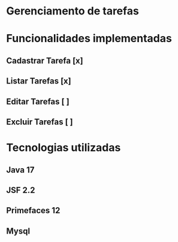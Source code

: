 # Gerenciamento de tarefas
# Funcionalidades implementadas
## Cadastrar Tarefa     [x]
## Listar Tarefas       [x]
## Editar Tarefas 	[ ]
## Excluir Tarefas	[ ]


# Tecnologias utilizadas
## Java 17
## JSF 2.2  
## Primefaces 12
## Mysql 
